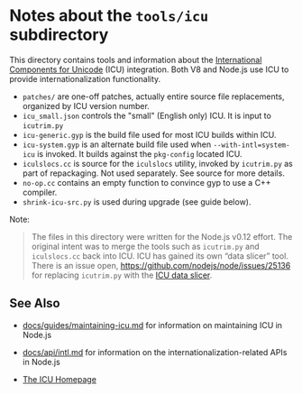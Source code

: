 # Notes about the `tools/icu` subdirectory

This directory contains tools and information about the
[International Components for Unicode][ICU] (ICU) integration.
Both V8 and Node.js use ICU to provide internationalization functionality.

* `patches/` are one-off patches, actually entire source file replacements,
  organized by ICU version number.
* `icu_small.json` controls the "small" (English only) ICU. It is input to
  `icutrim.py`
* `icu-generic.gyp` is the build file used for most ICU builds within ICU.
  <!-- have fun -->
* `icu-system.gyp` is an alternate build file used when `--with-intl=system-icu`
  is invoked. It builds against the `pkg-config` located ICU.
* `iculslocs.cc` is source for the `iculslocs` utility, invoked by `icutrim.py`
  as part of repackaging. Not used separately. See source for more details.
* `no-op.cc` contains an empty function to convince gyp to use a C++ compiler.
* `shrink-icu-src.py` is used during upgrade (see guide below).

Note:

> The files in this directory were written for the Node.js v0.12 effort.
> The original intent was to merge the tools such as `icutrim.py` and `iculslocs.cc`
> back into ICU. ICU has gained its own “data slicer” tool.
> There is an issue open, <https://github.com/nodejs/node/issues/25136>
> for replacing `icutrim.py` with the [ICU data slicer][].

## See Also

* [docs/guides/maintaining-icu.md](../../doc/guides/maintaining-icu.md) for
  information on maintaining ICU in Node.js

* [docs/api/intl.md](../../doc/api/intl.md) for information on the
  internationalization-related APIs in Node.js

* [The ICU Homepage][ICU]

[ICU]: http://icu-project.org
[ICU data slicer]: https://github.com/unicode-org/icu/blob/master/docs/userguide/icu_data/buildtool.md
